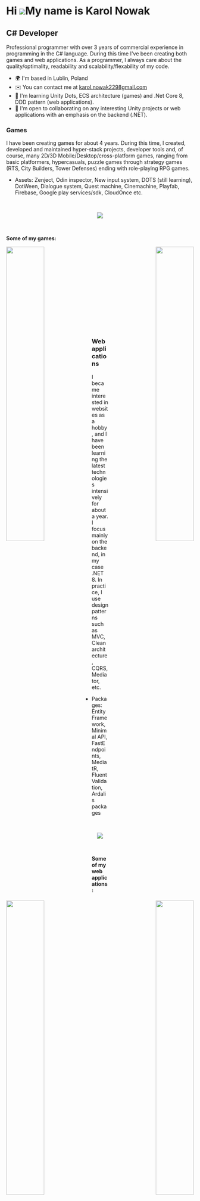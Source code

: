 Hi ![](https://user-images.githubusercontent.com/18350557/176309783-0785949b-9127-417c-8b55-ab5a4333674e.gif)My name is Karol Nowak
===================================================================================================================================

C# Developer
--------------------------

Professional programmer with over 3 years of commercial experience in programming in the C# language. During this time I've been creating both games and web applications. As a programmer, I always care about the quality/optimality, readability and scalability/flexability of my code.

* 🌍  I'm based in Lublin, Poland
* ✉️  You can contact me at [karol.nowak2298gmail.com](mailto:karol.nowak2298gmail.com)
* 🧠  I'm learning Unity Dots, ECS architecture (games) and .Net Core 8, DDD pattern (web applications).
* 🤝  I'm open to collaborating on any interesting Unity projects or web applications with an emphasis on the backend (.NET).

### Games

I have been creating games for about 4 years. During this time, I created, developed and maintained hyper-stack projects, developer tools and, of course, many 2D/3D Mobile/Desktop/cross-platform games, ranging from basic platformers, hypercasuals, puzzle games through strategy games (RTS, City Builders, Tower Defenses) ending with role-playing RPG games.

- Assets: Zenject, Odin inspector, New input system, DOTS (still learning), DotWeen, Dialogue system, Quest machine, Cinemachine, Playfab, Firebase, Google play services/sdk, CloudOnce etc.

<br />
<p align="center">
  <a href="https://skillicons.dev">
    <img src="https://skillicons.dev/icons?i=unity,cs,git,github,gitlab,idea,visualstudio,discord&theme=dark" />
  </a>
</p>
<br />

<b>Some of my games:</b>

<div width="100%" align="center"><a href="https://github.com/karolnowak98/tic-tac-toe" align="left"><img align="left" width="45%" src="https://github-readme-stats.vercel.app/api/pin/?username=karolnowak98&repo=tic-tac-toe&title_color=0891b2&text_color=ffffff&icon_color=0891b2&bg_color=1c1917&hide_border=true&locale=en" /></a><a href="https://github.com/karolnowak98/shooting-objects" align="right"><img align="right" width="45%" src="https://github-readme-stats.vercel.app/api/pin/?username=karolnowak98&repo=shooting-objects&title_color=0891b2&text_color=ffffff&icon_color=0891b2&bg_color=1c1917&hide_border=true&locale=en" /></a></div><br /><br /><br /><br /><br /><br /><br />

<div width="100%" align="center"><a href="https://github.com/karolnowak98/fps" align="left"><img align="left" width="45%" src="https://github-readme-stats.vercel.app/api/pin/?username=karolnowak98&repo=fps&title_color=0891b2&text_color=ffffff&icon_color=0891b2&bg_color=1c1917&hide_border=true&locale=en" /></a><a href="https://github.com/karolnowak98/lca-project-dots" align="right"><img align="right" width="45%" src="https://github-readme-stats.vercel.app/api/pin/?username=karolnowak98&repo=lca-project-dots&title_color=0891b2&text_color=ffffff&icon_color=0891b2&bg_color=1c1917&hide_border=true&locale=en" /></a></div>
<br /><br /><br /><br /><br /><br />

### Web applications

I became interested in websites as a hobby, and I have been learning the latest technologies intensively for about a year. I focus mainly on the backend, in my case .NET 8. In practice, I use design patterns such as MVC, Clean architecture, CQRS, Mediator, etc.

- Packages: Entity Framework, Minimal API, FastEndpoints, MediatR, Fluent Validation, Ardalis packages

<br />
<p align="center">
  <a href="https://skillicons.dev">
    <img src="https://skillicons.dev/icons?i=dotnet,html,typescript,css,nodejs,angular,cs,git,github,gitlab,idea,visualstudio,discord&theme=dark" />
  </a>
</p>
<br />

<b>Some of my web applications:</b>

<div width="100%" align="center"><a href="https://github.com/karolnowak98/financial-transactions" align="left"><img align="left" width="45%" src="https://github-readme-stats.vercel.app/api/pin/?username=karolnowak98&repo=financial-transactions&title_color=0891b2&text_color=ffffff&icon_color=0891b2&bg_color=1c1917&hide_border=true&locale=en" /></a><a href="https://github.com/karolnowak98/dot-net-todo-app" align="right"><img align="right" width="45%" src="https://github-readme-stats.vercel.app/api/pin/?username=karolnowak98&repo=dot-net-todo-app&title_color=0891b2&text_color=ffffff&icon_color=0891b2&bg_color=1c1917&hide_border=true&locale=en" /></a></div>
<br /><br /><br /><br /><br /><br /><br />
